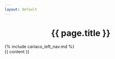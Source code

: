 ```yaml
---
layout: default
---
```

<!-- layout with cariaco navigation links -->

<div class="post-container">
    <center>
        <h1 class="post-title">{{ page.title }}</h1>
    </center>
    <div class="ui divider"></div>
    <div class="ui centered grid stackable">
    <div class="four column row">
        {% include cariaco_left_nav.md %}
    </div>
    <div class="twelve wide column">
        {{ content }}
    </div>
    <br/>
</div>

